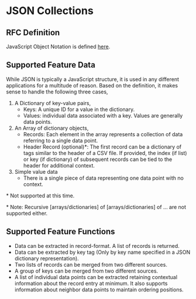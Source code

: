 # JSON Collections

## RFC Definition

JavaScript Object Notation is defined [here](https://datatracker.ietf.org/doc/html/rfc7159).

## Supported Feature Data

While JSON is typically a JavaScript structure, it is used in any different
applications for a multitude of reason.  Based on the definition, it makes
sense to handle the following three cases,

1. A Dictionary of key-value pairs,
    - Keys: A unique ID for a value in the dictionary.
    - Values: individual data associated with a key.  Values are generally
      data points.
1. An Array of dictionary objects,
    - Records: Each element in the array represents a collection of data
      referring to a single data point.
    - Header Record (optional)*: The first record can be a dictionary of tags
      similar to the header of a CSV file.  If provided, the index (if
      list) or key (if dictionary) of subsequent records can be tied to the
      header for additional context.
1. Simple value data
    - There is a single piece of data representing one data point with no
      context.
      
\* Not supported at this time.

\* Note: Recursive [arrays/dictionaries] of [arrays/dictionaries] of ... are not
supported either.

## Supported Feature Functions

- Data can be extracted in record-format.  A list of records is returned.
- Data can be extracted by key tag (Only by key name specified in a JSON
dictionary representation).
- Two lists of records can be merged from two different sources.
- A group of keys can be merged from two different sources.
- A list of individual data points can be extracted retaining contextual information
about the record entry at minimum.  It also supports information
about neighbor data points to maintain ordering positions.
